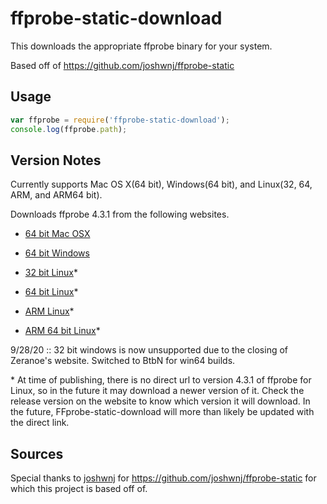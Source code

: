# ffprobe-static-download

This downloads the appropriate ffprobe binary for your system.

Based off of <https://github.com/joshwnj/ffprobe-static>

## Usage

```javascript
var ffprobe = require('ffprobe-static-download');
console.log(ffprobe.path);
```

## Version Notes

Currently supports Mac OS X(64 bit), Windows(64 bit), and Linux(32, 64, ARM, and ARM64 bit).

Downloads ffprobe 4.3.1 from the following websites.

* [64 bit Mac OSX](https://evermeet.cx/ffmpeg/)

* [64 bit Windows](https://github.com/BtbN/FFmpeg-Builds/releases)

* [32 bit Linux](https://johnvansickle.com/ffmpeg/)*

* [64 bit Linux](https://johnvansickle.com/ffmpeg/)*

* [ARM Linux](https://johnvansickle.com/ffmpeg/)*

* [ARM 64 bit Linux](https://johnvansickle.com/ffmpeg/>)*

9/28/20 :: 32 bit windows is now unsupported due to the closing of Zeranoe's website. Switched to BtbN for win64 builds.

\* At time of publishing, there is no direct url to version 4.3.1 of ffprobe for Linux, so in the future it may download a newer version of it. Check the release version on the website to know which version it will download. In the future, FFprobe-static-download will more than likely be updated with the direct link.

## Sources

Special thanks to [joshwnj](https://github.com/joshwnj) for <https://github.com/joshwnj/ffprobe-static> for which this project is based off of.
